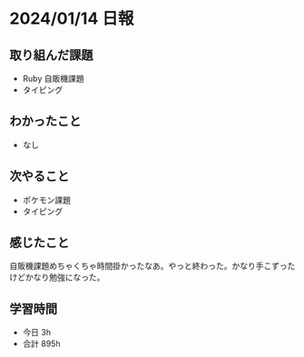 # 2024/01/14 日報

## 取り組んだ課題
- Ruby 自販機課題
- タイピング

## わかったこと
- なし

## 次やること
- ポケモン課題
- タイピング

## 感じたこと
自販機課題めちゃくちゃ時間掛かったなあ。やっと終わった。かなり手こずったけどかなり勉強になった。

## 学習時間
- 今日 3h
- 合計 895h
